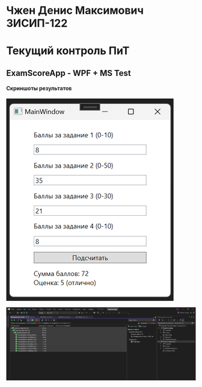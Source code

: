 # Чжен Денис Максимович 3ИСИП-122
# Текущий контроль ПиТ
## ExamScoreApp - WPF + MS Test   

#### Скриншоты результатов

![Выполнение работы программы](tk_photo2.png)

![Результат из Обозревателя тестов](tk_foto1.png)
